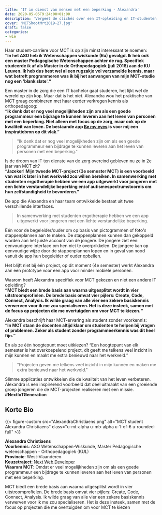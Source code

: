 ```yaml
---
title: 'IT in dienst van mensen met een beperking - Alexandra'
date: 2020-05-05T9:24:00+01:00
description: 'Vergeet de clichés over een IT-opleiding en IT-studenten. In het tijdperk van sensoren en slimme apps ziet een nieuwe generatie een heel ander verhaal dan enkel maar hardware en software. Alexandra Christiaens is één van hen.'
cover: 'MCTShootMrt2019-27.jpg'
draft: false
categories:
- wie
---
```


Haar student-carrière voor MCT is op zijn minst interessant te noemen:  
__“In het ASO heb ik Wetenschappen wiskunde (6u) gevolgd. Ik heb ook een master Pedagogische Wetenschappen achter de rug. Specifiek studeerde ik af als Master in de Orthopedagogiek (juli 2018) aan de KU Leuven. Ik heb dus best wel al een rugzakje vol verzamelde kennis, maar wat betreft programmeren was ik bij het aanvangen van mijn MCT-studie nog een 'blank slate'.“__

Een master in de zorg die een IT bachelor gaat studeren, het lijkt wel de wereld op zijn kop. Maar dat is het niet.  Alexandra wou het praktische van MCT graag combineren met haar eerder verkregen kennis als orthopedagoog:  
__“Ik denk dat er nog veel mogelijkheden zijn om als een goede programmeur een bijdrage te kunnen leveren aan het leven van personen met een beperking. Niet alleen met focus op de zorg, maar ook op de kwaliteit van leven. De bestaande app [Be my eyes](https://www.bemyeyes.com/) is voor mij een inspiratiebron op dit vlak.”__

> "Ik denk dat er nog veel mogelijkheden zijn om als een goede programmeur een bijdrage te kunnen leveren aan het leven van personen met een beperking."

Is de droom van IT ten dienste van de zorg overeind gebleven nu ze in 2e jaar van MCT zit?  
__“Jazeker! Mijn tweede MCT-project (3e semester MCT) is een voorbeeld van wat ik later in het werkveld zou willen bereiken. In samenwerking met studenten ergotherapie hebben we een app uitgewerkt voor jongeren met een lichte verstandelijke beperking en/of autismespectrumstoornis om hun zelfstandigheid te bevorderen.”__

De app die Alexandra en haar team ontwikkelde bestaat uit twee verschillende interfaces. 
>In samenwerking met studenten ergotherapie hebben we een app uitgewerkt voor jongeren met een lichte verstandelijke beperking.

Eén voor de begeleider/ouder om op basis van pictogrammen of foto's stappenplannen aan te maken. De stappenplannen kunnen dan gekoppeld worden aan het juiste account van de jongere. De jongere ziet een eenvoudigere interface om hen niet te overprikkelen. De jongere kan op eenvoudige wijze door de stappenplannen lopen en in geval van nood vanuit de app hun begeleider of ouder opbellen.

Het blijft niet bij één project, op dit moment (4e semester) werkt Alexandra aan een prototype voor een app voor minder mobiele personen. 

Waarom heeft Alexandra specifiek voor MCT gekozen en niet een andere IT opleiding?  
__“MCT biedt een brede basis aan waarna uitgesplitst wordt in vier uitstroomprofielen. De brede basis omvat vier pijlers: Create, Code, Connect, Analysis. Ik wilde graag van alle vier een zekere basiskennis verwerven voor ik me zou specialiseren. Het is deze insteek, samen met de focus op projecten die me overtuigden om voor MCT te kiezen.“__

Alexandra beschrijft haar MCT-ervaring als student zonder voorkennis:  
__“In MCT staan de docenten altijd klaar om studenten te helpen bij vragen of problemen. Zeker als student zonder programmeerkennis was dit heel fijn.“__

En als ze één hoogtepunt moet uitkiezen? “Een hoogtepunt van elk semester is het overkoepelend project, dit geeft me telkens veel inzicht in mijn kunnen en maakt me extra benieuwd naar het werkveld.”
> "Projecten geven me telkens veel inzicht in mijn kunnen en maken me extra benieuwd naar het werkveld."

Slimme applicaties ontwikkelen die de kwaliteit van het leven verbeteren. Alexandra is een inspirerend voorbeeld dat deel uitmaakt van een groeiende groep jongeren die de MCT-projecten realiseren met een missie. **#NextIoTGeneration**


## Korte Bio

{{< figure-custom src="AlexandraChristiaens.png" alt="MCT student Alexandra Christiaens" class="u-mt-alpha u-mb-alpha u-1-of-6 u-rounded-full" >}}

**Alexandra Christiaens**  
**Voorkennis**: ASO Wetenschappen-Wiskunde, Master Pedagogische wetenschappen - Orthopedagogiek (KUL)  
**Provincie**: West-Vlaanderen  
**Keuzetraject**: [Next Web Developer](/programma/next-web-developer/)  
**Waarom MCT**: Omdat er veel mogelijkheden zijn om als een goede programmeur een bijdrage te kunnen leveren aan het leven van personen met een beperking.

MCT biedt een brede basis aan waarna uitgesplitst wordt in vier uitstroomprofielen.  De brede basis omvat vier pijlers: Create, Code, Connect, Analysis. Ik wilde graag van alle vier een zekere basiskennis verwerven voor ik me zou specialiseren. Het is deze insteek, samen met de focus op projecten die me overtuigden om voor MCT te kiezen
